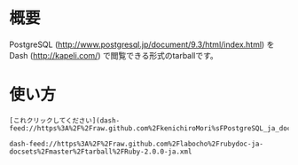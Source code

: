 # 概要

PostgreSQL (http://www.postgresql.jp/document/9.3/html/index.html) を Dash (http://kapeli.com/) で閲覧できる形式のtarballです。

# 使い方
    [これクリックしてください](dash-feed://https%3A%2F%2Fraw.github.com%2FkenichiroMori%sFPostgreSQL_ja_docset%sFblob%sFmaster%sFPostgreSQL_9.3.2_ja.xml)

    dash-feed://https%3A%2F%2Fraw.github.com%2Flabocho%2Frubydoc-ja-docsets%2Fmaster%2Ftarball%2FRuby-2.0.0-ja.xml
